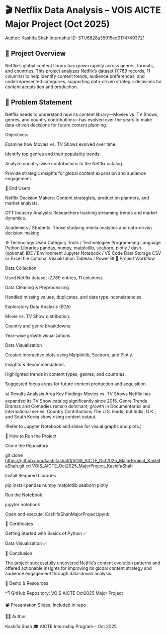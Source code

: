 # 🎬 Netflix Data Analysis – VOIS AICTE Major Project (Oct 2025)

Author: Kashifa Shah
Internship ID: STU6828a35915ed01747493721

## 🧠 Project Overview

Netflix’s global content library has grown rapidly across genres, formats, and countries. This project analyzes Netflix’s dataset (7,789 records, 11 columns) to help identify content trends, audience preferences, and underrepresented categories, supporting data-driven strategic decisions for content acquisition and production.

## 🧩 Problem Statement

Netflix needs to understand how its content library—Movies vs. TV Shows, genres, and country contributions—has evolved over the years to make data-driven decisions for future content planning.

Objectives:

Examine how Movies vs. TV Shows evolved over time.

Identify top genres and their popularity trends.

Analyze country-wise contributions to the Netflix catalog.

Provide strategic insights for global content expansion and audience engagement.

👥 End Users

Netflix Decision Makers: Content strategists, production planners, and market analysts.

OTT Industry Analysts: Researchers tracking streaming trends and market dynamics.

Academics / Students: Those studying media analytics and data-driven decision-making.

⚙️ Technology Used
Category	Tools / Technologies
Programming Language	Python
Libraries	pandas, numpy, matplotlib, seaborn, plotly / dash (optional)
IDE / Environment	Jupyter Notebook / VS Code
Data Storage	CSV or Excel file
Optional Visualization	Tableau / Power BI
🧰 Project Workflow

Data Collection

Used Netflix dataset (7,789 entries, 11 columns).

Data Cleaning & Preprocessing

Handled missing values, duplicates, and data type inconsistencies.

Exploratory Data Analysis (EDA)

Movie vs. TV Show distribution.

Country and genre breakdowns.

Year-wise growth visualizations.

Data Visualization

Created interactive plots using Matplotlib, Seaborn, and Plotly.

Insights & Recommendations

Highlighted trends in content types, genres, and countries.

Suggested focus areas for future content production and acquisition.

📊 Results
Analysis Area	Key Findings
Movies vs. TV Shows	Netflix has expanded its TV Show catalog significantly since 2015.
Genre Trends	Dramas and Comedies remain dominant; growth in Documentaries and International series.
Country Contributions	The U.S. leads, but India, U.K., and South Korea show rising content output.

(Refer to Jupyter Notebook and slides for visual graphs and plots.)

🚀 How to Run the Project

Clone the Repository

git clone https://github.com/kashifashah1/VOIS_AICTE_Oct2025_MajorProject_KashifaShah.git
cd VOIS_AICTE_Oct2025_MajorProject_KashifaShah


Install Required Libraries

pip install pandas numpy matplotlib seaborn plotly


Run the Notebook

jupyter notebook


Open and execute:
KashifaShahMajorProject.ipynb

🧾 Certificates

Getting Started with Basics of Python ✅

Data Visualization ✅

🏁 Conclusion

The project successfully uncovered Netflix’s content evolution patterns and offered actionable insights for improving its global content strategy and audience engagement through data-driven analysis.

📎 Demo & Resources

🗂 GitHub Repository: VOIS AICTE Oct2025 Major Project

📽 Presentation Slides: Included in repo

👩‍💻 Author

Kashifa Shah
🎓 AICTE Internship Program – Oct 2025
